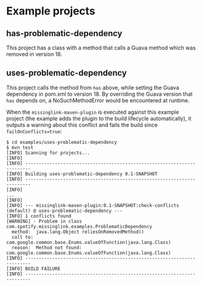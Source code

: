 # Example projects

## has-problematic-dependency

This project has a class with a method that calls a Guava method which was
removed in version 18.

## uses-problematic-dependency

This project calls the method from `has` above, while setting the Guava
dependency in pom.xml to version 18. By overriding the Guava version that `has`
depends on, a NoSuchMethodError would be encountered at runtime.

When the `missinglink-maven-plugin` is executed against this example project (the
example adds the plugin to the build lifecycle automatically), it outputs a
warning about this conflict and fails the build since `failOnConflicts=true`:

```
$ cd examples/uses-problematic-dependency
$ mvn test
[INFO] Scanning for projects...
[INFO]
[INFO] ------------------------------------------------------------------------
[INFO] Building uses-problematic-dependency 0.1-SNAPSHOT
[INFO] ------------------------------------------------------------------------
[INFO]
...
[INFO]
[INFO] --- missinglink-maven-plugin:0.1-SNAPSHOT:check-conflicts (default) @ uses-problematic-dependency ---
[INFO] 1 conflicts found
[WARNING] - Problem in class com.spotify.missinglink.examples.ProblematicDependency
  method:  java.lang.Object reliesOnRemovedMethod()
  call to: com.google.common.base.Enums.valueOfFunction(java.lang.Class)
  reason:  Method not found: com.google.common.base.Enums.valueOfFunction(java.lang.Class)
[INFO] ------------------------------------------------------------------------
[INFO] BUILD FAILURE
[INFO] ------------------------------------------------------------------------
```
